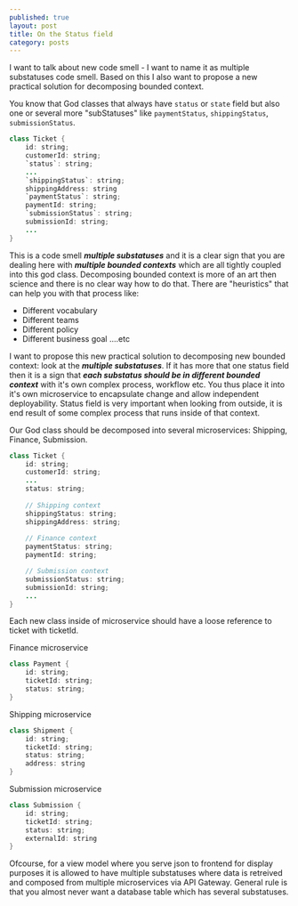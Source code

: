 ```yaml
---
published: true
layout: post
title: On the Status field
category: posts
---
```


I want to talk about new code smell - I want to name it as multiple substatuses code smell. Based on this I also want to propose a new practical solution for decomposing bounded context.

You know that God classes that always have `status` or `state` field but also one or several more "subStatuses" like `paymentStatus`, `shippingStatus`, `submissionStatus`.

```java
class Ticket {
    id: string;
    customerId: string;
    `status`: string;
    ...
    `shippingStatus`: string;
    shippingAddress: string
    `paymentStatus`: string;
    paymentId: string;
    `submissionStatus`: string;
    submissionId: string;
    ...
}
```

This is a code smell ***multiple substatuses*** and it is a clear sign that you are dealing here with ***multiple bounded contexts*** which are all tightly coupled into this god class. Decomposing bounded context is more of an art then science and there is no clear way how to do that. There are "heuristics" that can help you with that process like:

- Different vocabulary
- Different teams
- Different policy
- Different business goal
....etc

I want to propose this new practical solution to decomposing new bounded context: look at the ***multiple substatuses***. If it has more that one status field then it is a sign that ***each substatus should be in different bounded context***  with it's own complex process, workflow etc. You thus place it into it's own microservice to encapsulate change and allow independent deployability. Status field is very important when looking from outside, it is end result of some complex process that runs inside of that context.

Our God class should be decomposed into several microservices: Shipping, Finance, Submission.
```java
class Ticket {
    id: string;
    customerId: string;
    ...
    status: string;
    
    // Shipping context
    shippingStatus: string;
    shippingAddress: string;
    
    // Finance context
    paymentStatus: string;
    paymentId: string;

    // Submission context
    submissionStatus: string;
    submissionId: string;
    ...
}
```

Each new class inside of microservice should have a loose reference to ticket with ticketId.

Finance microservice
```java
class Payment {
    id: string;
    ticketId: string;
    status: string;
}
```

Shipping microservice
```java
class Shipment {
    id: string;
    ticketId: string;
    status: string;
    address: string
}
```

Submission microservice
```java
class Submission {
    id: string;
    ticketId: string;
    status: string;
    externalId: string
}
```

Ofcourse, for a view model where you serve json to frontend for display purposes it is allowed to have multiple substatuses where data is retreived and composed from multiple microservices via API Gateway. General rule is that you almost never want a database table which has several substatuses.